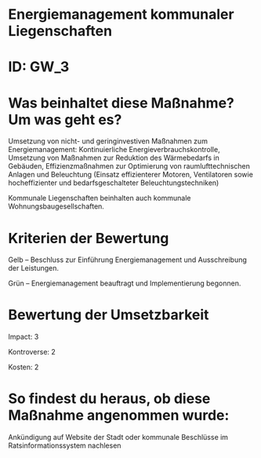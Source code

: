 # Energiemanagement kommunaler Liegenschaften
# ID: GW_3
# Was beinhaltet diese Maßnahme? Um was geht es?

Umsetzung von nicht- und geringinvestiven Maßnahmen zum Energiemanagement: Kontinuierliche Energieverbrauchskontrolle, Umsetzung von Maßnahmen zur Reduktion des Wärmebedarfs in Gebäuden, Effizienzmaßnahmen zur Optimierung von raumlufttechnischen Anlagen und Beleuchtung (Einsatz effizienterer Motoren, Ventilatoren sowie hocheffizienter und bedarfsgeschalteter Beleuchtungstechniken)

Kommunale Liegenschaften beinhalten auch kommunale Wohnungsbaugesellschaften.

# Kriterien der Bewertung

Gelb – Beschluss zur Einführung Energiemanagement und Ausschreibung der Leistungen.

Grün – Energiemanagement beauftragt und Implementierung begonnen.

# Bewertung der Umsetzbarkeit

Impact: 3

Kontroverse: 2

Kosten: 2

# So findest du heraus, ob diese Maßnahme angenommen wurde:
Ankündigung auf Website der Stadt oder
kommunale Beschlüsse im Ratsinformationssystem nachlesen

